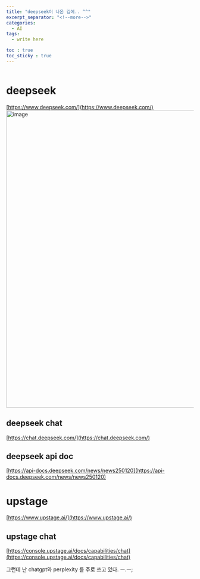 ```yaml
---
title: "deepseek이 나온 김에.. ^^"
excerpt_separator: "<!--more-->"
categories:
  - AI
tags:
  - write here

toc : true
toc_sticky : true
---
```


```markdown
```

# deepseek
[https://www.deepseek.com/](https://www.deepseek.com/)     
<img width="797" alt="image" src="https://github.com/user-attachments/assets/687167bb-f379-487d-91b9-8d94be8d3c38" />

## deepseek chat
[https://chat.deepseek.com/](https://chat.deepseek.com/)   

## deepseek api doc
[https://api-docs.deepseek.com/news/news250120](https://api-docs.deepseek.com/news/news250120)    

# upstage
[https://www.upstage.ai/](https://www.upstage.ai/)    

## upstage chat
[https://console.upstage.ai/docs/capabilities/chat](https://console.upstage.ai/docs/capabilities/chat)    

그런데 난 chatgpt와 perplexity 를 주로 쓰고 있다. ㅡ.ㅡ; 
